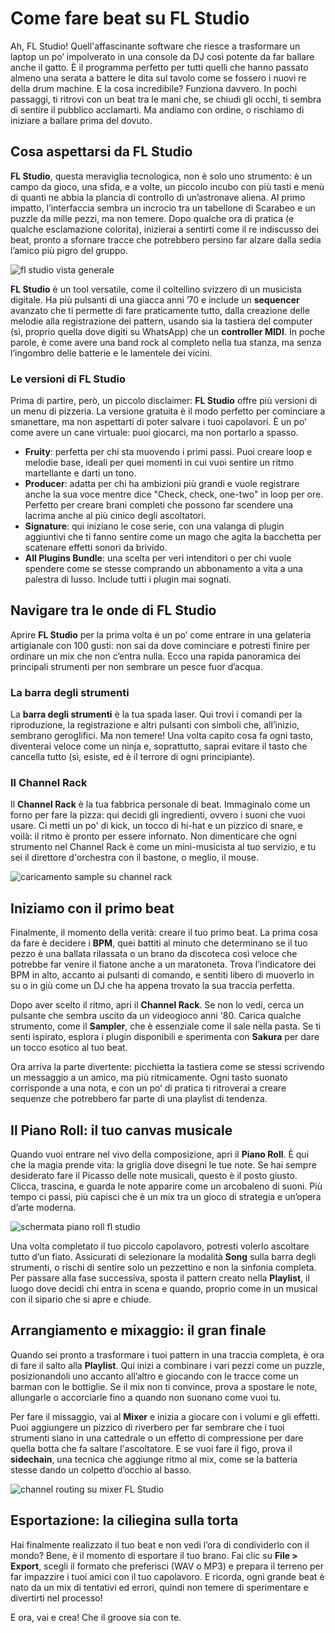# Come fare beat su FL Studio

Ah, FL Studio! Quell'affascinante software che riesce a trasformare un laptop un po’ impolverato in una console da DJ così potente da far ballare anche il gatto. È il programma perfetto per tutti quelli che hanno passato almeno una serata a battere le dita sul tavolo come se fossero i nuovi re della drum machine. E la cosa incredibile? Funziona davvero. In pochi passaggi, ti ritrovi con un beat tra le mani che, se chiudi gli occhi, ti sembra di sentire il pubblico acclamarti. Ma andiamo con ordine, o rischiamo di iniziare a ballare prima del dovuto.

## Cosa aspettarsi da FL Studio

**FL Studio**, questa meraviglia tecnologica, non è solo uno strumento: è un campo da gioco, una sfida, e a volte, un piccolo incubo con più tasti e menù di quanti ne abbia la plancia di controllo di un’astronave aliena. Al primo impatto, l’interfaccia sembra un incrocio tra un tabellone di Scarabeo e un puzzle da mille pezzi, ma non temere. Dopo qualche ora di pratica (e qualche esclamazione colorita), inizierai a sentirti come il re indiscusso dei beat, pronto a sfornare tracce che potrebbero persino far alzare dalla sedia l’amico più pigro del gruppo.

![fl studio vista generale](/guide-img/output/4f5743de.jpg)

**FL Studio** è un tool versatile, come il coltellino svizzero di un musicista digitale. Ha più pulsanti di una giacca anni ’70 e include un **sequencer** avanzato che ti permette di fare praticamente tutto, dalla creazione delle melodie alla registrazione dei pattern, usando sia la tastiera del computer (sì, proprio quella dove digiti su WhatsApp) che un **controller MIDI**. In poche parole, è come avere una band rock al completo nella tua stanza, ma senza l’ingombro delle batterie e le lamentele dei vicini.

### Le versioni di FL Studio

Prima di partire, però, un piccolo disclaimer: **FL Studio** offre più versioni di un menu di pizzeria. La versione gratuita è il modo perfetto per cominciare a smanettare, ma non aspettarti di poter salvare i tuoi capolavori. È un po' come avere un cane virtuale: puoi giocarci, ma non portarlo a spasso.

- **Fruity**: perfetta per chi sta muovendo i primi passi. Puoi creare loop e melodie base, ideali per quei momenti in cui vuoi sentire un ritmo martellante e darti un tono.
- **Producer**: adatta per chi ha ambizioni più grandi e vuole registrare anche la sua voce mentre dice "Check, check, one-two" in loop per ore. Perfetto per creare brani completi che possono far scendere una lacrima anche al più cinico degli ascoltatori.
- **Signature**: qui iniziano le cose serie, con una valanga di plugin aggiuntivi che ti fanno sentire come un mago che agita la bacchetta per scatenare effetti sonori da brivido.
- **All Plugins Bundle**: una scelta per veri intenditori o per chi vuole spendere come se stesse comprando un abbonamento a vita a una palestra di lusso. Include tutti i plugin mai sognati.

## Navigare tra le onde di FL Studio

Aprire **FL Studio** per la prima volta è un po’ come entrare in una gelateria artigianale con 100 gusti: non sai da dove cominciare e potresti finire per ordinare un mix che non c’entra nulla. Ecco una rapida panoramica dei principali strumenti per non sembrare un pesce fuor d’acqua.

### La barra degli strumenti

La **barra degli strumenti** è la tua spada laser. Qui trovi i comandi per la riproduzione, la registrazione e altri pulsanti con simboli che, all’inizio, sembrano geroglifici. Ma non temere! Una volta capito cosa fa ogni tasto, diventerai veloce come un ninja e, soprattutto, saprai evitare il tasto che cancella tutto (sì, esiste, ed è il terrore di ogni principiante).

### Il Channel Rack

Il **Channel Rack** è la tua fabbrica personale di beat. Immaginalo come un forno per fare la pizza: qui decidi gli ingredienti, ovvero i suoni che vuoi usare. Ci metti un po' di kick, un tocco di hi-hat e un pizzico di snare, e voilà: il ritmo è pronto per essere infornato. Non dimenticare che ogni strumento nel Channel Rack è come un mini-musicista al tuo servizio, e tu sei il direttore d'orchestra con il bastone, o meglio, il mouse.

![caricamento sample su channel rack](/guide-img/output/23413e70.jpg)

## Iniziamo con il primo beat

Finalmente, il momento della verità: creare il tuo primo beat. La prima cosa da fare è decidere i **BPM**, quei battiti al minuto che determinano se il tuo pezzo è una ballata rilassata o un brano da discoteca così veloce che potrebbe far venire il fiatone anche a un maratoneta. Trova l’indicatore dei BPM in alto, accanto ai pulsanti di comando, e sentiti libero di muoverlo in su o in giù come un DJ che ha appena trovato la sua traccia perfetta.

Dopo aver scelto il ritmo, apri il **Channel Rack**. Se non lo vedi, cerca un pulsante che sembra uscito da un videogioco anni '80. Carica qualche strumento, come il **Sampler**, che è essenziale come il sale nella pasta. Se ti senti ispirato, esplora i plugin disponibili e sperimenta con **Sakura** per dare un tocco esotico al tuo beat. 

Ora arriva la parte divertente: picchietta la tastiera come se stessi scrivendo un messaggio a un amico, ma più ritmicamente. Ogni tasto suonato corrisponde a una nota, e con un po’ di pratica ti ritroverai a creare sequenze che potrebbero far parte di una playlist di tendenza.

## Il Piano Roll: il tuo canvas musicale

Quando vuoi entrare nel vivo della composizione, apri il **Piano Roll**. È qui che la magia prende vita: la griglia dove disegni le tue note. Se hai sempre desiderato fare il Picasso delle note musicali, questo è il posto giusto. Clicca, trascina, e guarda le note apparire come un arcobaleno di suoni. Più tempo ci passi, più capisci che è un mix tra un gioco di strategia e un’opera d’arte moderna.

![schermata piano roll fl studio](/guide-img/output/5e70e47b.jpg)

Una volta completato il tuo piccolo capolavoro, potresti volerlo ascoltare tutto d’un fiato. Assicurati di selezionare la modalità **Song** sulla barra degli strumenti, o rischi di sentire solo un pezzettino e non la sinfonia completa. Per passare alla fase successiva, sposta il pattern creato nella **Playlist**, il luogo dove decidi chi entra in scena e quando, proprio come in un musical con il sipario che si apre e chiude.

## Arrangiamento e mixaggio: il gran finale

Quando sei pronto a trasformare i tuoi pattern in una traccia completa, è ora di fare il salto alla **Playlist**. Qui inizi a combinare i vari pezzi come un puzzle, posizionandoli uno accanto all’altro e giocando con le tracce come un barman con le bottiglie. Se il mix non ti convince, prova a spostare le note, allungarle o accorciarle fino a quando non suonano come vuoi tu.

Per fare il missaggio, vai al **Mixer** e inizia a giocare con i volumi e gli effetti. Puoi aggiungere un pizzico di riverbero per far sembrare che i tuoi strumenti siano in una cattedrale o un effetto di compressione per dare quella botta che fa saltare l'ascoltatore. E se vuoi fare il figo, prova il **sidechain**, una tecnica che aggiunge ritmo al mix, come se la batteria stesse dando un colpetto d’occhio al basso.

![channel routing su mixer FL Studio](/guide-img/output/56afd82f.jpg)

## Esportazione: la ciliegina sulla torta

Hai finalmente realizzato il tuo beat e non vedi l’ora di condividerlo con il mondo? Bene, è il momento di esportare il tuo brano. Fai clic su **File > Export**, scegli il formato che preferisci (WAV o MP3) e prepara il terreno per far impazzire i tuoi amici con il tuo capolavoro. E ricorda, ogni grande beat è nato da un mix di tentativi ed errori, quindi non temere di sperimentare e divertirti nel processo!

E ora, vai e crea! Che il groove sia con te.

